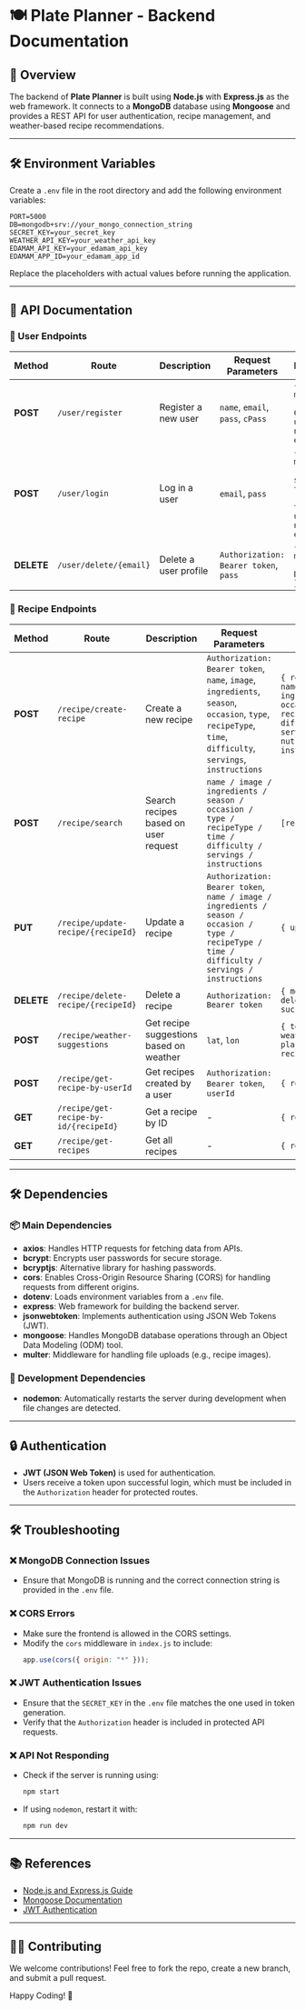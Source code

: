 # 🍽️ Plate Planner - Backend Documentation

## 📌 Overview

The backend of **Plate Planner** is built using **Node.js** with **Express.js** as the web framework. It connects to a **MongoDB** database using **Mongoose** and provides a REST API for user authentication, recipe management, and weather-based recipe recommendations.

---

## 🛠️ Environment Variables

Create a `.env` file in the root directory and add the following environment variables:

```env
PORT=5000
DB=mongodb+srv://your_mongo_connection_string
SECRET_KEY=your_secret_key
WEATHER_API_KEY=your_weather_api_key
EDAMAM_API_KEY=your_edamam_api_key
EDAMAM_APP_ID=your_edamam_app_id
```

Replace the placeholders with actual values before running the application.

---

## 📌 API Documentation

### 🔹 User Endpoints

| Method     | Route                  | Description           | Request Parameters                    | Response                                                                  |
| ---------- | ---------------------- | --------------------- | ------------------------------------- | ------------------------------------------------------------------------- |
| **POST**   | `/user/register`       | Register a new user   | `name`, `email`, `pass`, `cPass`      | `{ message: 'User Created', user: { name, email } }`                      |
| **POST**   | `/user/login`          | Log in a user         | `email`, `pass`                       | `{ message: 'Login success', token: 'JWT token', user: { name, email } }` |
| **DELETE** | `/user/delete/{email}` | Delete a user profile | `Authorization: Bearer token`, `pass` | `{ message: 'User Deleted' }`                                             |

### 🔹 Recipe Endpoints

| Method     | Route                                 | Description                             | Request Parameters                                                                                                                                          | Response                                                                                                                                              |
| ---------- | ------------------------------------- | --------------------------------------- | ----------------------------------------------------------------------------------------------------------------------------------------------------------- | ----------------------------------------------------------------------------------------------------------------------------------------------------- |
| **POST**   | `/recipe/create-recipe`               | Create a new recipe                     | `Authorization: Bearer token`, `name`, `image`, `ingredients`, `season`, `occasion`, `type`, `recipeType`, `time`, `difficulty`, `servings`, `instructions` | `{ recipe: { userId, name, image, ingredients, season, occasion, type, recipeType, time, difficulty, servings, nutritionPerServing, instructions } }` |
| **POST**   | `/recipe/search`                      | Search recipes based on user request    | `name / image / ingredients / season / occasion / type / recipeType / time / difficulty / servings / instructions`                                          | `[recipes]`                                                                                                                                           |
| **PUT**    | `/recipe/update-recipe/{recipeId}`    | Update a recipe                         | `Authorization: Bearer token`, `name / image / ingredients / season / occasion / type / recipeType / time / difficulty / servings / instructions`           | `{ updated recipe }`                                                                                                                                  |
| **DELETE** | `/recipe/delete-recipe/{recipeId}`    | Delete a recipe                         | `Authorization: Bearer token`                                                                                                                               | `{ message: 'Recipe deleted successfully' }`                                                                                                          |
| **POST**   | `/recipe/weather-suggestions`         | Get recipe suggestions based on weather | `lat`, `lon`                                                                                                                                                | `{ temperature, weatherDescription, placeName, season, recipes }`                                                                                     |
| **POST**   | `/recipe/get-recipe-by-userId`        | Get recipes created by a user           | `Authorization: Bearer token`, `userId`                                                                                                                     | `{ recipes }`                                                                                                                                         |
| **GET**    | `/recipe/get-recipe-by-id/{recipeId}` | Get a recipe by ID                      | -                                                                                                                                                           | `{ recipes }`                                                                                                                                         |
| **GET**    | `/recipe/get-recipes`                 | Get all recipes                         | -                                                                                                                                                           | `{ recipes }`                                                                                                                                         |

---

## 🛠️ Dependencies

### 📦 Main Dependencies

- **axios**: Handles HTTP requests for fetching data from APIs.
- **bcrypt**: Encrypts user passwords for secure storage.
- **bcryptjs**: Alternative library for hashing passwords.
- **cors**: Enables Cross-Origin Resource Sharing (CORS) for handling requests from different origins.
- **dotenv**: Loads environment variables from a `.env` file.
- **express**: Web framework for building the backend server.
- **jsonwebtoken**: Implements authentication using JSON Web Tokens (JWT).
- **mongoose**: Handles MongoDB database operations through an Object Data Modeling (ODM) tool.
- **multer**: Middleware for handling file uploads (e.g., recipe images).

### 🔧 Development Dependencies

- **nodemon**: Automatically restarts the server during development when file changes are detected.

---

## 🔒 Authentication

- **JWT (JSON Web Token)** is used for authentication.
- Users receive a token upon successful login, which must be included in the `Authorization` header for protected routes.

---

## 🛠️ Troubleshooting

### ❌ MongoDB Connection Issues

- Ensure that MongoDB is running and the correct connection string is provided in the `.env` file.

### ❌ CORS Errors

- Make sure the frontend is allowed in the CORS settings.
- Modify the `cors` middleware in `index.js` to include:
  ```js
  app.use(cors({ origin: "*" }));
  ```

### ❌ JWT Authentication Issues

- Ensure that the `SECRET_KEY` in the `.env` file matches the one used in token generation.
- Verify that the `Authorization` header is included in protected API requests.

### ❌ API Not Responding

- Check if the server is running using:
  ```sh
  npm start
  ```
- If using `nodemon`, restart it with:
  ```sh
  npm run dev
  ```

---

## 📚 References

- [Node.js and Express.js Guide](http://developer.mozilla.org/en-US/docs/Learn_web_development/Extensions/Server-side/Express_Nodejs/Introduction)
- [Mongoose Documentation](https://mongoosejs.com/docs/)
- [JWT Authentication](https://jwt.io/introduction)

---

## 👨‍💻 Contributing

We welcome contributions! Feel free to fork the repo, create a new branch, and submit a pull request.

Happy Coding! 🚀
